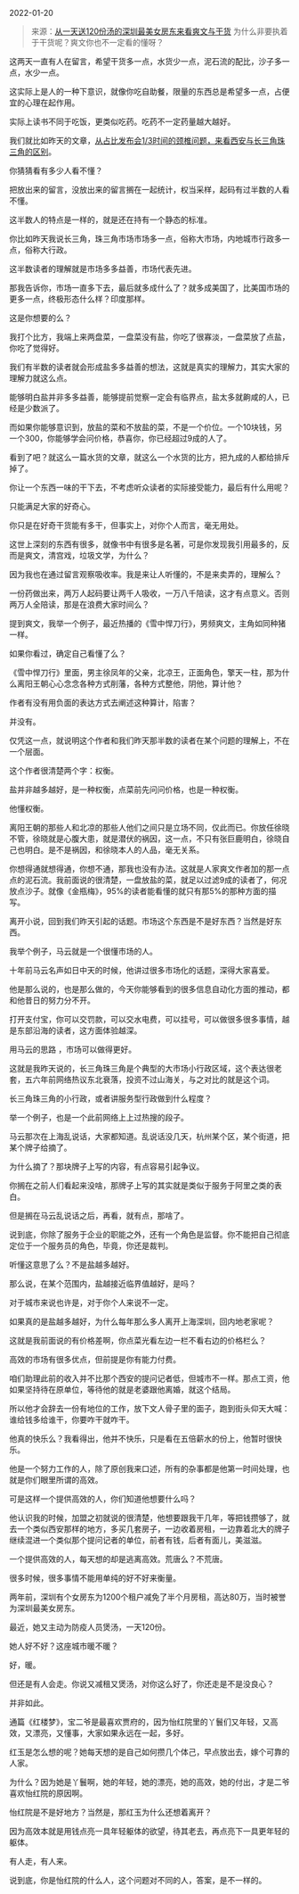 2022-01-20

> 来源：[从一天送120份汤的深圳最美女房东来看爽文与干货](http://mp.weixin.qq.com/s?__biz=MzU0MjYwNDU2Mw==&mid=2247503575&idx=1&sn=cb89c1fea5c6794edf06ff2821864ef6&chksm=fb1aa2abcc6d2bbd3a10ca661ff14fa6ce9c9f071adcd5306fab253375655cab4e6eb9b898b6&scene=27#wechat_redirect)
> 为什么非要执着于干货呢？爽文你也不一定看的懂呀？

这两天一直有人在留言，希望干货多一点，水货少一点，泥石流的配比，沙子多一点，水少一点。  

  

这实际上是人的一种下意识，就像你吃自助餐，限量的东西总是希望多一点，占便宜的心理在起作用。  

  

实际上读书不同于吃饭，更类似吃药。吃药不一定药量越大越好。  

  

我们就比如昨天的文章，[从占比发布会1/3时间的颈椎问题，来看西安与长三角珠三角的区别](http://mp.weixin.qq.com/s?__biz=MzU0MjYwNDU2Mw==&mid=2247503566&idx=1&sn=1745bfef9f263e8fcb744b4d6fb5738b&chksm=fb1aa2b2cc6d2ba48e70bc301b564cb7c077d21a6ada7a0eac7f0fcf9dca7592753091aa5e7b&scene=21#wechat_redirect)。  

  

你猜猜看有多少人看不懂？

  

把放出来的留言，没放出来的留言搁在一起统计，权当采样，起码有过半数的人看不懂。  

  

这半数人的特点是一样的，就是还在持有一个静态的标准。  

  

你比如昨天我说长三角，珠三角市场市场多一点，俗称大市场，内地城市行政多一点，俗称大行政。  

  

这半数读者的理解就是市场多多益善，市场代表先进。  

  

那我告诉你，市场一直多下去，最后就多成什么了？就多成美国了，比美国市场的更多一点，终极形态什么样？印度那样。  

  

这是你想要的么？  

  

我打个比方，我端上来两盘菜，一盘菜没有盐，你吃了很寡淡，一盘菜放了点盐，你吃了觉得好。  

  

我们有半数的读者就会形成盐多多益善的想法，这就是真实的理解力，其实大家的理解力就这么点。

  

能够明白盐并非多多益善，能够提前觉察一定会有临界点，盐太多就齁咸的人，已经是少数派了。

  

而如果你能够意识到，放盐的菜和不放盐的菜，不是一个价位。一个10块钱，另一个300，你能够学会问价格，恭喜你，你已经超过9成的人了。  

  

看到了吧？就这么一篇水货的文章，就这么一个水货的比方，把九成的人都给排斥掉了。  

  

你让一个东西一味的干下去，不考虑听众读者的实际接受能力，最后有什么用呢？

  

只能满足大家的好奇心。  

  

你只是在好奇干货能有多干，但事实上，对你个人而言，毫无用处。  

  

这世上深刻的东西有很多，就像书中有很多是名著，可是你发现我引用最多的，反而是爽文，清宫戏，垃圾文学，为什么？  

  

因为我也在通过留言观察吸收率。我是来让人听懂的，不是来卖弄的，理解么？

  

一份药做出来，两万人起码要让两千人吸收，一万八千陪读，这才有点意义。否则两万人全陪读，那是在浪费大家时间么？  

  

提到爽文，我举一个例子，最近热播的《雪中悍刀行》，男频爽文，主角如同种猪一样。

  

如果你看过，确定自己看懂了么？  

  

《雪中悍刀行》里面，男主徐凤年的父亲，北凉王，正面角色，擎天一柱，那为什么离阳王朝心心念念各种方式削藩，各种方式整他，阴他，算计他？

  

作者有没有用负面的表达方式去阐述这种算计，陷害？

  

并没有。  

  

仅凭这一点，就说明这个作者和我们昨天那半数的读者在某个问题的理解上，不在一个层面。  

  

这个作者很清楚两个字：权衡。  

  
盐并非越多越好，是一种权衡，点菜前先问问价格，也是一种权衡。  

  

他懂权衡。

  

离阳王朝的那些人和北凉的那些人他们之间只是立场不同，仅此而已。你放任徐晓不管，徐晓就是心腹大患，就是潜伏的祸因，这一点，不只有张巨鹿明白，徐晓自己也明白。是不是祸因，和徐晓本人的人品，毫无关系。  

  

你想得通就想得通，你想不通，那我也没有办法。这就是人家爽文作者加的那一点点的泥石流。我前面说的很清楚，一盘放盐的菜，就足以过滤9成的读者了，何况放点沙子。就像《金瓶梅》，95%的读者能看懂的就只有那5%的那种方面的描写。

  

离开小说，回到我们昨天引起的话题。市场这个东西是不是好东西？当然是好东西。

  

我举个例子，马云就是一个很懂市场的人。  

  

十年前马云名声如日中天的时候，他讲过很多市场化的话题，深得大家喜爱。  

  

他是那么说的，也是那么做的，今天你能够看到的很多信息自动化方面的推动，都和他昔日的努力分不开。  

  

打开支付宝，你可以交罚款，可以交水电费，可以挂号，可以做很多很多事情，越是东部沿海的读者，这方面体验越深。  

  

用马云的思路 ，市场可以做得更好。  

  

这就是我昨天说的，长三角珠三角是个典型的大市场小行政区域，这个表达很老套，五六年前网络热议东北衰落，投资不过山海关，与之对比的就是这个词。  

  

长三角珠三角的小行政，或者讲服务型行政做到什么程度？

  

举一个例子，也是一个此前网络上上过热搜的段子。  

  

马云那次在上海乱说话，大家都知道。乱说话没几天，杭州某个区，某个街道，把某个牌子给摘了。  

  

为什么摘了？那块牌子上写的内容，有点容易引起争议。

  

你搁在之前人们看起来没啥，那牌子上写的其实就是类似于服务于阿里之类的表白。  

  

但是搁在马云乱说话之后，再看，就有点，那啥了。

  

说到底，你除了服务于企业的职能之外，还有一个角色是监督。你不能把自己彻底定位于一个服务员的角色，毕竟，你还是裁判。  

  

听懂这意思了么？不是盐越多越好。  

  

那么说，在某个范围内，盐越接近临界值越好，是吗？  

  

对于城市来说也许是，对于你个人来说不一定。  

  

如果真的是盐越多越好，为什么每年那么多人离开上海深圳，回内地老家呢？

  

这就是我前面说的有价格差啊，你点菜光看左边一栏不看右边的价格栏么？

  

高效的市场有很多优点，但前提是你有能力付费。  

  

咱们助理此前的收入并不比那个西安的提问记者低，但城市不一样。那点工资，他如果坚持待在原单位，等待他的就是老婆跟他离婚，就这个结局。

  

所以他才会辞去一份有地位的工作，放下文人骨子里的面子，跑到街头仰天大喊：谁给钱多给谁干，你要咋干就咋干。

  

他真的快乐么？我看得出，他并不快乐，只是看在五倍薪水的份上，他暂时很快乐。  

  

他是一个努力工作的人，除了原创我来口述，所有的杂事都是他第一时间处理，也就是你们眼里所谓的高效。

  

可是这样一个提供高效的人，你们知道他想要什么吗？  

  

他认识我的时候，加盟之初就说的很清楚，他想要跟我干几年，等把钱攒够了，就去一个类似西安那样的地方，多买几套房子，一边收着房租，一边靠着北大的牌子继续混进一个类似那个提问记者的单位，前者有钱，后者有面儿，美滋滋。

  

一个提供高效的人，每天想的却是逃离高效。荒唐么？不荒唐。

  

很多时候，很多事情不能用单纯的好不好来衡量。  

  

两年前，深圳有个女房东为1200个租户减免了半个月房租，高达80万，当时被誉为深圳最美女房东。

  

最近，她又主动为防疫人员煲汤，一天120份。  

  

她人好不好？这座城市暖不暖？

  

好，暖。

  

但还是有人会走。你说又减租又煲汤，对你这么好了，你还走是不是没良心？  

  

并非如此。

  

通篇《红楼梦》，宝二爷是最喜欢贾府的，因为怡红院里的丫鬟们又年轻，又高效，又漂亮，又懂事，大家如果永远在一起，多好。

  

红玉是怎么想的呢？她每天想的是自己如何攒几个体己，早点放出去，嫁个可靠的人家。

  

为什么？因为她是丫鬟啊，她的年轻，她的漂亮，她的高效，她的付出，才是二爷喜欢怡红院的原因啊。  

  

怡红院是不是好地方？当然是，那红玉为什么还想着离开？

  

因为高效本就是用钱点亮一具年轻躯体的欲望，待其老去，再点亮下一具更年轻的躯体。

  

有人走，有人来。

  

说到底，你是怡红院的什么人，这个问题对不同的人，答案，是不一样的。

